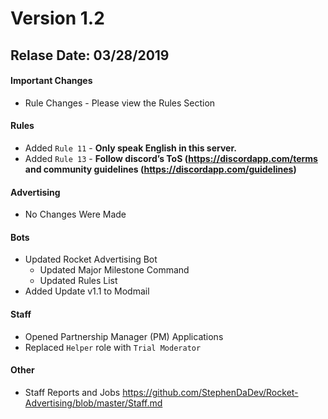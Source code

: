 # Version 1.2
## Relase Date: 03/28/2019

#### Important Changes

- Rule Changes - Please view the Rules Section

#### Rules

- Added ``Rule 11`` - **Only speak English in this server.**
- Added ``Rule 13`` - **Follow discord’s ToS (https://discordapp.com/terms and community guidelines (https://discordapp.com/guidelines)**

#### Advertising

- No Changes Were Made

#### Bots

- Updated Rocket Advertising Bot
  - Updated Major Milestone Command
  - Updated Rules List
- Added Update v1.1 to Modmail

#### Staff

- Opened Partnership Manager (PM) Applications
- Replaced ``Helper`` role with ``Trial Moderator``

#### Other

- Staff Reports and Jobs <https://github.com/StephenDaDev/Rocket-Advertising/blob/master/Staff.md>
